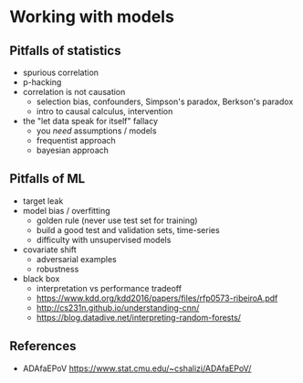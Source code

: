 # Working with models

## Pitfalls of statistics

- spurious correlation
- p-hacking
- correlation is not causation
  - selection bias, confounders, Simpson's paradox, Berkson's paradox
  - intro to causal calculus, intervention
- the "let data speak for itself" fallacy
  - you *need* assumptions / models
  - frequentist approach
  - bayesian approach

## Pitfalls of ML

- target leak
- model bias / overfitting
  - golden rule (never use test set for training)
  - build a good test and validation sets, time-series
  - difficulty with unsupervised models
- covariate shift
  - adversarial examples
  - robustness
- black box
  - interpretation vs performance tradeoff
  - https://www.kdd.org/kdd2016/papers/files/rfp0573-ribeiroA.pdf
  - http://cs231n.github.io/understanding-cnn/
  - https://blog.datadive.net/interpreting-random-forests/

## References

- ADAfaEPoV https://www.stat.cmu.edu/~cshalizi/ADAfaEPoV/
